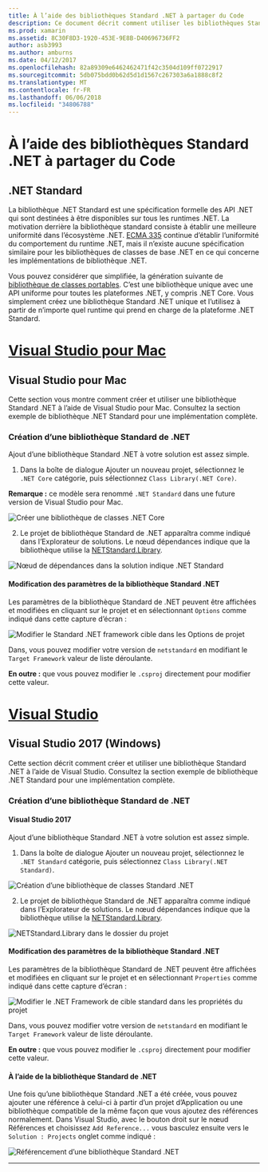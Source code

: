 ```yaml
---
title: À l’aide des bibliothèques Standard .NET à partager du Code
description: Ce document décrit comment utiliser les bibliothèques Standard .NET à partager du code. Il explique comment créer une bibliothèque .NET Standard, modifier ses paramètres et l’utiliser dans une application.
ms.prod: xamarin
ms.assetid: 8C30F8D3-1920-453E-9E8B-D40696736FF2
author: asb3993
ms.author: amburns
ms.date: 04/12/2017
ms.openlocfilehash: 82a89309e6462462471f42c3504d109ff0722917
ms.sourcegitcommit: 5db075bdd0b62d5d1d1567c267303a6a1888c8f2
ms.translationtype: MT
ms.contentlocale: fr-FR
ms.lasthandoff: 06/06/2018
ms.locfileid: "34806788"
---
```

# <a name="using-net-standard-libraries-to-share-code"></a>À l’aide des bibliothèques Standard .NET à partager du Code

## <a name="net-standard"></a>.NET Standard

La bibliothèque .NET Standard est une spécification formelle des API .NET qui sont destinées à être disponibles sur tous les runtimes .NET. La motivation derrière la bibliothèque standard consiste à établir une meilleure uniformité dans l’écosystème .NET.
[ECMA 335](https://github.com/dotnet/coreclr/blob/master/Documentation/project-docs/dotnet-standards.md) continue d’établir l’uniformité du comportement du runtime .NET, mais il n’existe aucune spécification similaire pour les bibliothèques de classes de base .NET en ce qui concerne les implémentations de bibliothèque .NET.

Vous pouvez considérer que simplifiée, la génération suivante de [bibliothèque de classes portables](https://msdn.microsoft.com/library/gg597391.aspx).
C’est une bibliothèque unique avec une API uniforme pour toutes les plateformes .NET, y compris .NET Core. Vous simplement créez une bibliothèque Standard .NET unique et l’utilisez à partir de n’importe quel runtime qui prend en charge de la plateforme .NET Standard.

# <a name="visual-studio-for-mactabvsmac"></a>[Visual Studio pour Mac](#tab/vsmac)

## <a name="visual-studio-for-mac"></a>Visual Studio pour Mac

Cette section vous montre comment créer et utiliser une bibliothèque Standard .NET à l’aide de Visual Studio pour Mac. Consultez la section exemple de bibliothèque .NET Standard pour une implémentation complète.

### <a name="creating-a-net-standard-library"></a>Création d’une bibliothèque Standard de .NET

Ajout d’une bibliothèque Standard .NET à votre solution est assez simple.

1. Dans la boîte de dialogue Ajouter un nouveau projet, sélectionnez le `.NET Core` catégorie, puis sélectionnez `Class Library(.NET Core)`.

  **Remarque :** ce modèle sera renommé `.NET Standard` dans une future version de Visual Studio pour Mac.

  ![Créer une bibliothèque de classes .NET Core](net-standard-images/vsm01.png "création d’une nouvelle bibliothèque de classes .NET Core")

2. Le projet de bibliothèque Standard de .NET apparaîtra comme indiqué dans l’Explorateur de solutions. Le nœud dépendances indique que la bibliothèque utilise la [NETStandard.Library](https://www.nuget.org/packages/NETStandard.Library/).

  ![Nœud de dépendances dans la solution indique .NET Standard](net-standard-images/vsm02.png)

#### <a name="editing-net-standard-library-settings"></a>Modification des paramètres de la bibliothèque Standard .NET

Les paramètres de la bibliothèque Standard de .NET peuvent être affichées et modifiées en cliquant sur le projet et en sélectionnant `Options` comme indiqué dans cette capture d’écran :

![Modifier le Standard .NET framework cible dans les Options de projet](net-standard-images/vsm03.png "modifier la version du Framework cible Standard .NET dans les Options du projet")

Dans, vous pouvez modifier votre version de `netstandard` en modifiant le `Target Framework` valeur de liste déroulante.

**En outre :** que vous pouvez modifier le `.csproj` directement pour modifier cette valeur.

# <a name="visual-studiotabvswin"></a>[Visual Studio](#tab/vswin)

## <a name="visual-studio-2017-windows"></a>Visual Studio 2017 (Windows)

Cette section décrit comment créer et utiliser une bibliothèque Standard .NET à l’aide de Visual Studio. Consultez la section exemple de bibliothèque .NET Standard pour une implémentation complète.

### <a name="creating-a-net-standard-library"></a>Création d’une bibliothèque Standard de .NET

#### <a name="visual-studio-2017"></a>Visual Studio 2017

Ajout d’une bibliothèque Standard .NET à votre solution est assez simple.

1. Dans la boîte de dialogue Ajouter un nouveau projet, sélectionnez le `.NET Standard` catégorie, puis sélectionnez `Class Library(.NET Standard)`.

  ![Création d’une bibliothèque de classes Standard .NET](net-standard-images/vs01.png "créer une bibliothèque de classe .NET Standard")

2. Le projet de bibliothèque Standard de .NET apparaîtra comme indiqué dans l’Explorateur de solutions. Le nœud dépendances indique que la bibliothèque utilise la [NETStandard.Library](https://www.nuget.org/packages/NETStandard.Library/).

  ![NETStandard.Library dans le dossier du projet](net-standard-images/vs02.png "projet .NET Standard dans la solution")

#### <a name="editing-net-standard-library-settings"></a>Modification des paramètres de la bibliothèque Standard .NET

Les paramètres de la bibliothèque Standard de .NET peuvent être affichées et modifiées en cliquant sur le projet et en sélectionnant `Properties` comme indiqué dans cette capture d’écran :

![Modifier le .NET Framework de cible standard dans les propriétés du projet](net-standard-images/vs03.png "font référence à une bibliothèque .NET Standard la même façon que les autres projets")

Dans, vous pouvez modifier votre version de `netstandard` en modifiant le `Target Framework` valeur de liste déroulante.

**En outre :** que vous pouvez modifier le `.csproj` directement pour modifier cette valeur.

#### <a name="using-net-standard-library"></a>À l’aide de la bibliothèque Standard de .NET

Une fois qu’une bibliothèque Standard .NET a été créée, vous pouvez ajouter une référence à celui-ci à partir d’un projet d’Application ou une bibliothèque compatible de la même façon que vous ajoutez des références normalement. Dans Visual Studio, avec le bouton droit sur le nœud Références et choisissez `Add Reference...` vous basculez ensuite vers le `Solution : Projects` onglet comme indiqué :

![Référencement d’une bibliothèque Standard .NET](net-standard-images/vs04.png "dans Visual Studio, avec le bouton droit sur le nœud Références et sélectionnez Ajouter une référence... puis basculez vers l’onglet de projets de la Solution, comme indiqué")

-----

